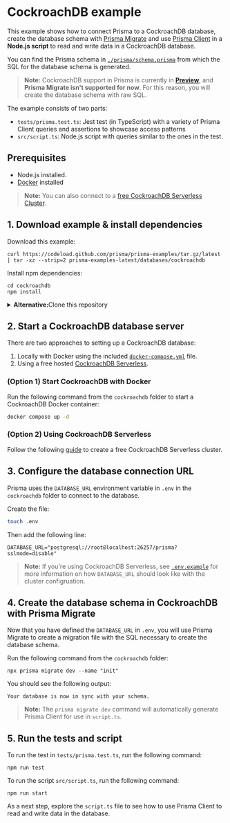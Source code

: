 # CockroachDB example

This example shows how to connect Prisma to a CockroachDB database, create the database schema with [Prisma Migrate](https://www.prisma.io/migrate) and use [Prisma Client](https://www.prisma.io/client) in a **Node.js script** to read and write data in a CockroachDB database.

You can find the Prisma schema in [`./prisma/schema.prisma`](./prisma/schema.prisma) from which the SQL for the database schema is generated.

> **Note:** CockroachDB support in Prisma is currently in [**Preview**](https://www.prisma.io/docs/about/prisma/releases#preview), and **Prisma Migrate isn't supported for now**. For this reason, you will create the database schema with raw SQL.

The example consists of two parts:

- `tests/prisma.test.ts`: Jest test (in TypeScript) with a variety of Prisma Client queries and assertions to showcase access patterns
- `src/script.ts`: Node.js script with queries similar to the ones in the test.

## Prerequisites

- Node.js installed.
- [Docker](https://www.docker.com/products/docker-desktop) installed

> **Note:** You can also connect to a [free CockroachDB Serverless Cluster](https://www.cockroachlabs.com/docs/cockroachcloud/create-a-serverless-cluster.html).

## 1. Download example & install dependencies

Download this example:

```
curl https://codeload.github.com/prisma/prisma-examples/tar.gz/latest | tar -xz --strip=2 prisma-examples-latest/databases/cockroachdb
```

Install npm dependencies:

```
cd cockroachdb
npm install
```

<details>
<summary><strong>Alternative:</strong>Clone this repository</summary>

Clone this repository:

```
git clone git@github.com:prisma/prisma-examples.git --depth=1
```

Install npm dependencies:

```
cd prisma-examples/databases/cockroachdb
npm install
```

</details>

## 2. Start a CockroachDB database server

There are two approaches to setting up a CockroachDB database:

1. Locally with Docker using the included [`docker-compose.yml`](./docker-compose.yml) file.
1. Using a free hosted [CockroachDB Serverless](https://www.cockroachlabs.com/get-started-cockroachdb-v2/).

### (Option 1) Start CockroachDB with Docker

Run the following command from the `cockroachdb` folder to start a CockroachDB Docker container:

```sh
docker compose up -d
```

### (Option 2) Using CockroachDB Serverless

Follow the following [guide](https://www.cockroachlabs.com/docs/cockroachcloud/create-a-serverless-cluster.html) to create a free CockroachDB Serverless cluster.

<!-- ### Start a locally installed CockroachDB

Run the following command from the `cockroachdb` folder to start a local CockroachDB node:

```sh
cockroach start-single-node --insecure --advertise-host localhost
```

You should see the following output once the CockroachDB started:

```
CockroachDB node starting at 2022-01-25 09:45:28.105611 +0000 UTC (took 1.7s)
build:               CCL v21.2.4 @ 2022/01/10 18:53:16 (go1.16.6)
webui:               http://localhost:8080
sql:                 postgresql://root@localhost:26257/defaultdb?sslmode=disable
sql (JDBC):          jdbc:postgresql://localhost:26257/defaultdb?sslmode=disable&user=root
RPC client flags:    cockroach <client cmd> --host=localhost:26257 --insecure
logs:                /Users/daniel/workspace/prisma-examples/databases/cockroachdb/cockroach-data/logs
temp dir:            /Users/daniel/workspace/prisma-examples/databases/cockroachdb/cockroach-data/cockroach-temp960221969
external I/O path:   /Users/daniel/workspace/prisma-examples/databases/cockroachdb/cockroach-data/extern
store[0]:            path=/Users/daniel/workspace/prisma-examples/databases/cockroachdb/cockroach-data
storage engine:      pebble
status:              restarted pre-existing node
clusterID:           dfa695a0-22e5-4356-8132-449169688432
nodeID:              1
``` -->

## 3. Configure the database connection URL

Prisma uses the `DATABASE_URL` environment variable in `.env` in the `cockroachdb` folder to connect to the database.

Create the file:

```sh
touch .env
```

Then add the following line:

```
DATABASE_URL="postgresql://root@localhost:26257/prisma?sslmode=disable"
```

> **Note:** If you're using CockroachDB Serverless, see [`.env.example`](./.env.example) for more information on how `DATABASE_URL` should look like with the cluster configruation.

## 4. Create the database schema in CockroachDB with Prisma Migrate

Now that you have defined the `DATABASE_URL` in `.env`, you will use Prisma Migrate to create a migration file with the SQL necessary to create the database schema.

Run the following command from the `cockroachdb` folder:

```
npx prisma migrate dev --name "init"
```

You should see the following output:

```
Your database is now in sync with your schema.
```

> **Note:** The `prisma migrate dev` command will automatically generate Prisma Client for use in `script.ts`.

## 5. Run the tests and script

To run the test in `tests/prisma.test.ts`, run the following command:

```
npm run test
```

To run the script `src/script.ts`, run the following command:

```
npm run start
```

As a next step, explore the `script.ts` file to see how to use Prisma Client to read and write data in the database.
